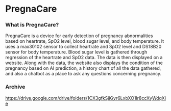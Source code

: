 # PregnaCare
### What is PregnaCare?
  PregnaCare is a device for early detection of pregnancy abnormalities based on heartrate, SpO2 level, blood sugar level, and body temperature. It uses a max30102 sensor to collect heartrate and SpO2 level and DS18B20 sensor for body temperature. Blood sugar level is gathered through regression of the heartrate and SpO2 data. The data is then displayed on a website. Along with the data, the website also displays the condition of the pregnancy based on AI prediction, a history chart of all the data gathered, and also a chatbot as a place to ask any questions concerning pregnancy.
### Archive
  https://drive.google.com/drive/folders/1CX3gfkSjiGyr6LxbXO1lr8ccXyWdqXie
